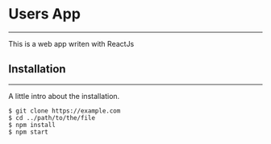 # Users App
***
This is a web app writen with ReactJs

## Installation
***
A little intro about the installation.
```
$ git clone https://example.com
$ cd ../path/to/the/file
$ npm install
$ npm start
